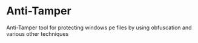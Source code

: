 # Anti-Tamper
Anti-Tamper tool for protecting windows pe files by using obfuscation and various other techniques
